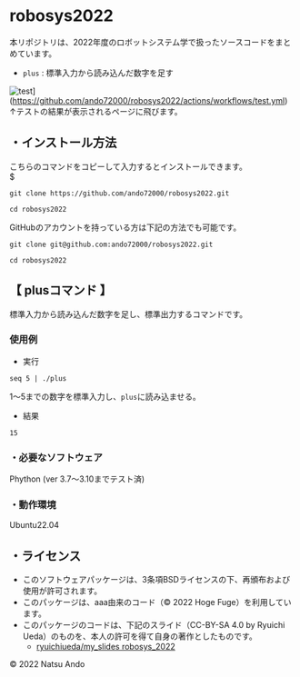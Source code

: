 # robosys2022
本リポジトリは、2022年度のロボットシステム学で扱ったソースコードをまとめています。  
  * ```plus```  : 標準入力から読み込んだ数字を足す

![test](https://github.com/ando72000/robosys2022/actions/workflows/test.yml/badge.svg?branch=main)](https://github.com/ando72000/robosys2022/actions/workflows/test.yml)  
↑テストの結果が表示されるページに飛びます。

## ・インストール方法
こちらのコマンドをコピーして入力するとインストールできます。  
$
```
git clone https://github.com/ando72000/robosys2022.git
```
```  
cd robosys2022
```  

GitHubのアカウントを持っている方は下記の方法でも可能です。
```
git clone git@github.com:ando72000/robosys2022.git
```
```
cd robosys2022
```

## 【 plusコマンド 】
標準入力から読み込んだ数字を足し、標準出力するコマンドです。

### 使用例
  * 実行
```
seq 5 | ./plus
```
1～5までの数字を標準入力し、```plus```に読み込ませる。

  * 結果
```
15
```


### ・必要なソフトウェア
Phython  (ver 3.7～3.10までテスト済)

### ・動作環境
Ubuntu22.04


## ・ライセンス
  * このソフトウェアパッケージは、3条項BSDライセンスの下、再頒布および使用が許可されます。
  * このパッケージは、aaa由来のコード（© 2022 Hoge Fuge）を利用しています。
  * このパッケージのコードは、下記のスライド（CC-BY-SA 4.0 by Ryuichi Ueda）のものを、本人の許可を得て自身の著作としたものです。
      * [ryuichiueda/my_slides robosys_2022](https://github.com/ryuichiueda/my_slides/tree/master/robosys_2022)


© 2022 Natsu Ando
